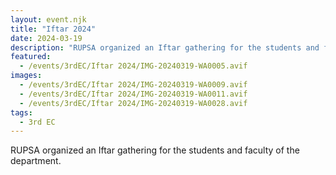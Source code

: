 ```yaml
---
layout: event.njk
title: "Iftar 2024"
date: 2024-03-19
description: "RUPSA organized an Iftar gathering for the students and faculty of the department."
featured:
  - /events/3rdEC/Iftar 2024/IMG-20240319-WA0005.avif
images:
  - /events/3rdEC/Iftar 2024/IMG-20240319-WA0009.avif
  - /events/3rdEC/Iftar 2024/IMG-20240319-WA0011.avif
  - /events/3rdEC/Iftar 2024/IMG-20240319-WA0028.avif
tags:
  - 3rd EC
---
```


RUPSA organized an Iftar gathering for the students and faculty of the department.
